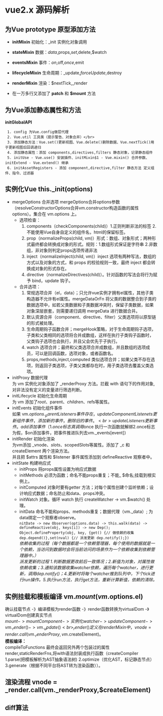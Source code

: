 # vue2.x 源码解析

## 为Vue prototype 原型添加方法

  + **initMixin** 初始化：_init 实例化对象调用
  - **stateMixin** 数据：$data,$props,$set,$delete,$watch
  * **eventsMixin** 事件：$on,$off,$once,$emit
  + **lifecycleMixin** 生命周期：_update,$forceUpdate,$destroy
  - **renderMixin** 渲染：$nextTick,_render
  * 在一万多行又添加了 **__patch__** 和 **$mount** 方法
	
## 为Vue添加静态属性和方法
  **initGlobalAPI**
  
     1. config 为Vue.config做层代理
     2. Vue.util 工具类（提示警告、对象合并）</br>
     3. 添加静态方法：Vue.set()更新视图、Vue.delete()删除数据、Vue.nextTick()用于更新视图后回调递归
     4. 添加静态属性：添加 components,directives,filters 静态对象，记录静态组件
     5. initUse - Vue.use() 安装插件、initMixin$1 - Vue.mixin() 合并参数、initExtend - Vue.extend() 继承
     6. initAssetRegisters - 添加 component,directive,filter 静态方法 定义组件、指令、过滤器
     
## 实例化Vue this._init(options)
  + mergeOptions 合并选项
    mergeOptions合并options参数（resolveConstructorOptions合并vm.constructor构造函数的属性options）。集合在 vm.options 上。
    - 选项检查：   
      1. components（checkComponents(child)）1.正则判断非法的标签 2.不能使用Vue自身自定义的组件名，html的保留标签。
      2. prop（normalizeProps(child, vm)）形式：数组、对象形式；两种形式最终都会转换成对象的形式。规则：1.数组形式保证是字符串 2.非数组，非对象则判定props选项传递非法
      3. inject（normalizeInject(child, vm)）inject 选项有两种写法，数组的方式以及对象的方式，和 props 的校验规则一致，最终 inject 都会转换成对象的形式存在。
      4. directive（normalizeDirectives(child)）。针对函数的写法会将行为赋予 bind，update  钩子。
    - 合并选项：   
      1. 常规选项合并（el，data）；只允许vue实例才拥有el属性，其他子类构造器不允许有el属性。mergeDataOrFn 将父类的数据整合到子类的数据选项中，如若父类数据和子类数据冲突时，保留子类数据，如果对象深层嵌套，则需要递归调用 mergeData 进行数据合并。
      2. 默认资源合并（component、directive、filter）父类选项将以原型链的形式被处理。
      3. 生命周期钩子函数合并；mergeHook策略，对于生命周期钩子选项，子类和父类相同的选项将合并成数组，这样在执行子类钩子函数时，父类钩子选项也会执行，并且父会优先于子执行。
      4. watch 选项合并；最终和父类选项合并成数组，并且数组的选项成员，可以是回调函数，选项对象，或者函数名。
      5. props,methods,inject,computed 类似选项合并；如果父类不存在选项，则返回子类选项，子类父类都存在时，用子类选项去覆盖父类选项。
  + initProxy 数据代理 <br>
 	为 vm 实例化对象添加了 _renderProxy 方法。拦截 with 语句下的作用对象,对非法没有定义的变量进行筛选判断。
  + initLifecycle 初始化生命周期 <br>
  	为 vm 添加了$root、$parent、$children、$refs等属性。
  + initEvents 初始化组件事件 <br>
  	如果 vm.$options._parentListeners 事件存在，updateComponentListenets更新组件事件，添加新的事件，删除旧的事件。 <br>
	updateListeners更新事件。add添加事件（1.once标志真调用$once 执行一次函数就解绑2.once标志为假，$on添加事件，把事件推进队列去vm._events[event]）
  + initRender 初始化渲染 <br>
  	为vm添加 _vnode、$slots、$scopedSlots等属性。添加了 _c 和 createElement 两个渲染方法。 <br>
	并且把 $attrs 属性和 $listener 事件属性添加到 defineReactive 观察者中。
  + initState 构建响应式 <br>
	* initProps 将props属性设置为响应式数据
	* initMethods 必须为函数；命名不能props重复；不能_ $命名;挂载到根实例上。
	* initComputed 对象时要有getter 方法；对每个属性创建个监听依赖；设计响应式数据；命名防止和data、props冲突。
	* initWatch 对象。循环 watch 执行 createWatcher -> vm.$watch() 处理。
	* initData 命名不能和props、methods重复；数据代理（vm._data）; 为data绑定一个观察者observe。 <br>
	`nitDate -> new Observer(options.data) -> this.walk(data) -> defineReactive(obj, keys[i]) -> new Dep(); Object.defineProperty(obj, key, {get() {// 做依赖的收集 dep.depend()},set(nval) {// 派发更新 dep.notify();})` <br>
	*依赖收集的过程（每个数据都是一个依赖管理器，每个使用的数据就是一个依赖，当访问到数据时会将当前访问的场景作为一个依赖收集到依赖管理器中。）* <br>
	*派发更新的过程 1.判断数据更改前后一致情况；2.新值为对象，对属性做依赖收集；3.通知该数据收集watcher依赖，遍历每个watcher，进行更新，调用dep.notify()；4.更新时将每个watcher推到队列中，下个tick进行run操作。5.执行run方法，执行get方法，重新计算新值，依赖的清除。* <br>
## 实例挂载和模板编译 vm.$mount(vm.$options.el) <br>
  确认挂载节点 -》编译模板为render函数 -》render函数转换为virtualDom -》virtualDom创建真实节点 <br>
  $mount -> mountComponent -> 实例化watcher -> updateComponent -> vm._render() -> vm._update() <br>
  _render() 定义在renderMixin中，vnode = render.call(vm._renderProxy, vm.$createElement)。 <br>
**模板编译：** <br>
  compileToFunctions 最终会返回另外两个包装过的属性 render,staticRenderFns,将with语法封装成执行函数（createCompiler 1.parse(把模板解析为AST抽象语法树) 2.optimize（优化AST，标记静态节点） 3.generate（根据不同平台将AST转为渲染函数））。
## 渲染流程 vnode = _render.call(vm._renderProxy,$createElement)

## diff算法
  
